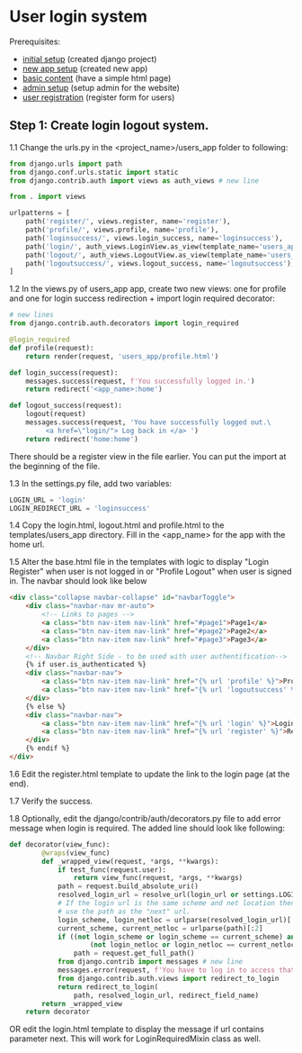 # User login system

Prerequisites: 

- [initial setup](../../initial_setup/) (created django project)
- [new app setup](../new_app_setup/) (created new app)
- [basic content](../basic_content/) (have a simple html page)
- [admin setup](../admin_setup/) (setup admin for the website)
- [user registration](../user_registration/) (register form for users)



## Step 1: Create login logout system.

1.1 Change the urls.py in the <project_name>/users_app folder to following:

```python
from django.urls import path
from django.conf.urls.static import static
from django.contrib.auth import views as auth_views # new line

from . import views

urlpatterns = [
    path('register/', views.register, name='register'),
    path('profile/', views.profile, name='profile'),
    path('loginsuccess/', views.login_success, name='loginsuccess'),
    path('login/', auth_views.LoginView.as_view(template_name='users_app/login.html'), name='login'),
    path('logout/', auth_views.LogoutView.as_view(template_name='users_app/logout.html'), name='logout'), 
    path('logoutsuccess/', views.logout_success, name='logoutsuccess'),
]
```

1.2 In the views.py of users_app app, create two new views: one for profile and one for login success redirection + import login required decorator:

```python
# new lines
from django.contrib.auth.decorators import login_required

@login_required
def profile(request):
    return render(request, 'users_app/profile.html')

def login_success(request):
    messages.success(request, f'You successfully logged in.')
    return redirect('<app_name>:home')

def logout_success(request):
    logout(request)
    messages.success(request, 'You have successfully logged out.\
         <a href=\"login/"> Log back in </a> ')
    return redirect('home:home')

```

There should be a register view in the file earlier. You can put the import at the beginning of the file.

1.3 In the settings.py file, add two variables:


```python
LOGIN_URL = 'login'
LOGIN_REDIRECT_URL = 'loginsuccess'
```

1.4 Copy the login.html, logout.html and profile.html to the templates/users_app directory. Fill in the <app_name> for the app with the home url.

1.5 Alter the base.html file in the templates with logic to display "Login Register" when user is not logged in or "Profile Logout" when user is signed in. The navbar should look like below

```html
<div class="collapse navbar-collapse" id="navbarToggle">
    <div class="navbar-nav mr-auto">
        <!-- Links to pages -->
        <a class="btn nav-item nav-link" href="#page1">Page1</a>
        <a class="btn nav-item nav-link" href="#page2">Page2</a>
        <a class="btn nav-item nav-link" href="#page3">Page3</a>
    </div>
    <!-- Navbar Right Side - to be used with user authentification-->
    {% if user.is_authenticated %}
    <div class="navbar-nav">
        <a class="btn nav-item nav-link" href="{% url 'profile' %}">Profile</a>
        <a class="btn nav-item nav-link" href="{% url 'logoutsuccess' %}">Logout</a>
    </div>
    {% else %}
    <div class="navbar-nav">
        <a class="btn nav-item nav-link" href="{% url 'login' %}">Login</a>
        <a class="btn nav-item nav-link" href="{% url 'register' %}">Register</a>
    </div>
    {% endif %}
</div>
```

1.6 Edit the register.html template to update the link to the login page (at the end).

1.7 Verify the success.

1.8 Optionally, edit the django/contrib/auth/decorators.py file to add error message when login is required. The added line should look like following:


```python
def decorator(view_func):
        @wraps(view_func)
        def _wrapped_view(request, *args, **kwargs):
            if test_func(request.user):
                return view_func(request, *args, **kwargs)
            path = request.build_absolute_uri()
            resolved_login_url = resolve_url(login_url or settings.LOGIN_URL)
            # If the login url is the same scheme and net location then just
            # use the path as the "next" url.
            login_scheme, login_netloc = urlparse(resolved_login_url)[:2]
            current_scheme, current_netloc = urlparse(path)[:2]
            if ((not login_scheme or login_scheme == current_scheme) and
                    (not login_netloc or login_netloc == current_netloc)):
                path = request.get_full_path()
            from django.contrib import messages # new line
            messages.error(request, f'You have to log in to access that page.') # new line
            from django.contrib.auth.views import redirect_to_login
            return redirect_to_login(
                path, resolved_login_url, redirect_field_name)
        return _wrapped_view
    return decorator
```

OR edit the login.html template to display the message if url contains parameter next. This will work for LoginRequiredMixin class as well.
